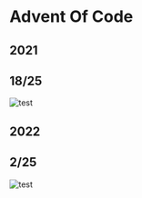 # Advent Of Code

## 2021 
## 18/25
![test](https://github.com/maratynsky/adventofcode/actions/workflows/year2021.yml/badge.svg)

## 2022
## 2/25
![test](https://github.com/maratynsky/adventofcode/actions/workflows/year2022.yml/badge.svg)